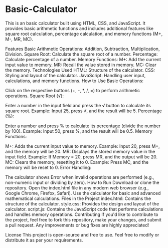 # Basic-Calculator
This is an basic calculator built using HTML, CSS, and JavaScript. It provides basic arithmetic functions and includes additional features like square root calculation, percentage calculation, and memory functions (M+, M-, MR, MC).

Features
Basic Arithmetic Operations: Addition, Subtraction, Multiplication, Division.
Square Root: Calculate the square root of a number.
Percentage: Calculate percentage of a number.
Memory Functions:
M+: Add the current input value to memory.
MR: Recall the value stored in memory.
MC: Clear the memory.
Technologies Used
HTML: Structure of the calculator.
CSS: Styling and layout of the calculator.
JavaScript: Handling user input, calculations, and memory functions.
How to Use
Basic Operations:

Click on the respective buttons (+, -, *, /, =) to perform arithmetic operations.
Square Root (√):

Enter a number in the input field and press the √ button to calculate its square root.
Example: Input 25, press √, and the result will be 5.
Percentage (%):

Enter a number and press % to calculate its percentage (divide the number by 100).
Example: Input 50, press %, and the result will be 0.5.
Memory Functions:

M+: Adds the current input value to memory.
Example: Input 20, press M+, and the memory will be 20.
MR: Displays the stored memory value in the input field.
Example: If Memory = 20, press MR, and the output will be 20.
MC: Clears the memory, resetting it to 0.
Example: Press MC, and the memory will be reset to 0.
Error Handling:

The calculator shows Error when invalid operations are performed (e.g., non-numeric input or dividing by zero).
How to Run
Download or clone the repository.
Open the index.html file in any modern web browser (e.g., Google Chrome, Firefox, Safari).
Use the calculator for basic and advanced mathematical calculations.
Files in the Project
index.html: Contains the structure of the calculator.
style.css: Provides the design and layout of the calculator.
script.js: Contains the JavaScript code that performs calculations and handles memory operations.
Contributing
If you'd like to contribute to the project, feel free to fork this repository, make your changes, and submit a pull request. Any improvements or bug fixes are highly appreciated!

License
This project is open-source and free to use. Feel free to modify or distribute it as per your requirements.

